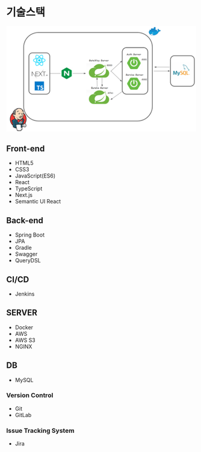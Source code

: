 # 기술스택

![기술스택](md-images/%EA%B8%B0%EC%88%A0%EC%8A%A4%ED%83%9D.png)

## Front-end

- HTML5
- CSS3
- JavaScript(ES6)
- React
- TypeScript
- Next.js
- Semantic UI React

## Back-end

- Spring Boot
- JPA
- Gradle
- Swagger
- QueryDSL

## CI/CD

- Jenkins

## SERVER

- Docker
- AWS
- AWS S3
- NGINX

## DB

- MySQL

### Version Control

- Git
- GitLab

### Issue Tracking System

- Jira
